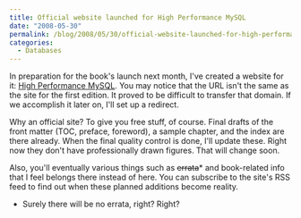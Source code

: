 ```yaml
---
title: Official website launched for High Performance MySQL
date: "2008-05-30"
permalink: /blog/2008/05/30/official-website-launched-for-high-performance-mysql/
categories:
  - Databases
---
```

In preparation for the book's launch next month, I've created a website for it: [High Performance MySQL][1]. You may notice that the URL isn't the same as the site for the first edition. It proved to be difficult to transfer that domain. If we accomplish it later on, I'll set up a redirect.

Why an official site? To give you free stuff, of course. Final drafts of the front matter (TOC, preface, foreword), a sample chapter, and the index are there already. When the final quality control is done, I'll update these. Right now they don't have professionally drawn figures. That will change soon.

Also, you'll eventually various things such as <del datetime="2008-05-30T20:45:48+00:00">errata</del>* and book-related info that I feel belongs there instead of here. You can subscribe to the site's RSS feed to find out when these planned additions become reality.

* Surely there will be no errata, right? Right?

 [1]: http://www.highperfmysql.com/
